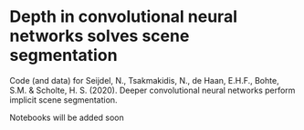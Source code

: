 # Depth in convolutional neural networks solves scene segmentation

Code (and data) for Seijdel, N., Tsakmakidis, N., de Haan, E.H.F., Bohte, S.M. & Scholte, H. S. (2020). Deeper convolutional neural networks perform implicit scene segmentation.

Notebooks will be added soon

